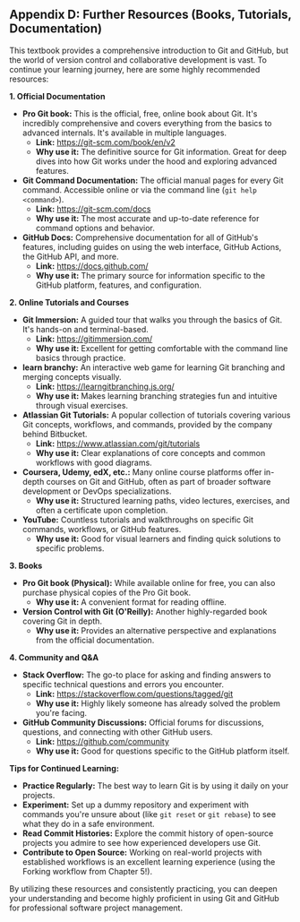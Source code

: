 ## Appendix D: Further Resources (Books, Tutorials, Documentation)

This textbook provides a comprehensive introduction to Git and GitHub, but the world of version control and collaborative development is vast. To continue your learning journey, here are some highly recommended resources:

**1. Official Documentation**

* **Pro Git book:** This is the official, free, online book about Git. It's incredibly comprehensive and covers everything from the basics to advanced internals. It's available in multiple languages. 
  * **Link:** <https://git-scm.com/book/en/v2>
  * **Why use it:** The definitive source for Git information. Great for deep dives into how Git works under the hood and exploring advanced features.
* **Git Command Documentation:** The official manual pages for every Git command. Accessible online or via the command line (`git help <command>`). 
  * **Link:** <https://git-scm.com/docs>
  * **Why use it:** The most accurate and up-to-date reference for command options and behavior.
* **GitHub Docs:** Comprehensive documentation for all of GitHub's features, including guides on using the web interface, GitHub Actions, the GitHub API, and more. 
  * **Link:** <https://docs.github.com/>
  * **Why use it:** The primary source for information specific to the GitHub platform, features, and configuration.

**2. Online Tutorials and Courses**

* **Git Immersion:** A guided tour that walks you through the basics of Git. It's hands-on and terminal-based. 
  * **Link:** <https://gitimmersion.com/>
  * **Why use it:** Excellent for getting comfortable with the command line basics through practice.
* **learn branchy:** An interactive web game for learning Git branching and merging concepts visually. 
  * **Link:** <https://learngitbranching.js.org/>
  * **Why use it:** Makes learning branching strategies fun and intuitive through visual exercises.
* **Atlassian Git Tutorials:** A popular collection of tutorials covering various Git concepts, workflows, and commands, provided by the company behind Bitbucket. 
  * **Link:** <https://www.atlassian.com/git/tutorials>
  * **Why use it:** Clear explanations of core concepts and common workflows with good diagrams.
* **Coursera, Udemy, edX, etc.:** Many online course platforms offer in-depth courses on Git and GitHub, often as part of broader software development or DevOps specializations. 
  * **Why use it:** Structured learning paths, video lectures, exercises, and often a certificate upon completion.
* **YouTube:** Countless tutorials and walkthroughs on specific Git commands, workflows, or GitHub features. 
  * **Why use it:** Good for visual learners and finding quick solutions to specific problems.

**3. Books**

* **Pro Git book (Physical):** While available online for free, you can also purchase physical copies of the Pro Git book. 
  * **Why use it:** A convenient format for reading offline.
* **Version Control with Git (O'Reilly):** Another highly-regarded book covering Git in depth. 
  * **Why use it:** Provides an alternative perspective and explanations from the official documentation.

**4. Community and Q&A**

* **Stack Overflow:** The go-to place for asking and finding answers to specific technical questions and errors you encounter. 
  * **Link:** <https://stackoverflow.com/questions/tagged/git>
  * **Why use it:** Highly likely someone has already solved the problem you're facing.
* **GitHub Community Discussions:** Official forums for discussions, questions, and connecting with other GitHub users. 
  * **Link:** <https://github.com/community>
  * **Why use it:** Good for questions specific to the GitHub platform itself.

**Tips for Continued Learning:**

* **Practice Regularly:** The best way to learn Git is by using it daily on your projects.
* **Experiment:** Set up a dummy repository and experiment with commands you're unsure about (like `git reset` or `git rebase`) to see what they do in a safe environment.
* **Read Commit Histories:** Explore the commit history of open-source projects you admire to see how experienced developers use Git.
* **Contribute to Open Source:** Working on real-world projects with established workflows is an excellent learning experience (using the Forking workflow from Chapter 5!).

By utilizing these resources and consistently practicing, you can deepen your understanding and become highly proficient in using Git and GitHub for professional software project management.